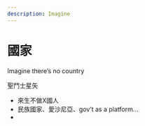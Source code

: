 ```yaml
---
description: Imagine
---
```


# 國家

Imagine there’s no country

聖鬥士星矢

* 來生不做X國人
* 民族國家、愛沙尼亞、gov’t as a platform…
* 
